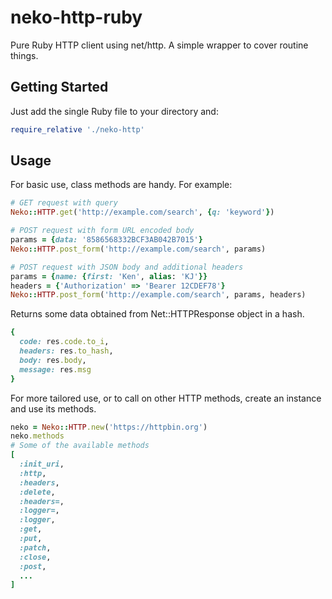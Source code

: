 # neko-http-ruby

Pure Ruby HTTP client using net/http. A simple wrapper to cover routine things.

## Getting Started

Just add the single Ruby file to your directory and:

```ruby
require_relative './neko-http'
```


## Usage

For basic use, class methods are handy. For example:

```ruby
# GET request with query
Neko::HTTP.get('http://example.com/search', {q: 'keyword'})

# POST request with form URL encoded body
params = {data: '8586568332BCF3AB042B7015'}
Neko::HTTP.post_form('http://example.com/search', params)

# POST request with JSON body and additional headers
params = {name: {first: 'Ken', alias: 'KJ'}}
headers = {'Authorization' => 'Bearer 12CDEF78'}
Neko::HTTP.post_form('http://example.com/search', params, headers)
```

Returns some data obtained from Net::HTTPResponse object in a hash.

```ruby
{
  code: res.code.to_i,
  headers: res.to_hash,
  body: res.body,
  message: res.msg
}
```

For more tailored use, or to call on other HTTP methods, create an instance and use its methods.

```ruby
neko = Neko::HTTP.new('https://httpbin.org')
neko.methods
# Some of the available methods
[
  :init_uri,
  :http,
  :headers,
  :delete,
  :headers=,
  :logger=,
  :logger,
  :get,
  :put,
  :patch,
  :close,
  :post,
  ...
]
```
